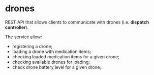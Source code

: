 # drones
REST API that allows clients to communicate with drones (i.e. **dispatch controller**).

The service allow:
- registering a drone;
- loading a drone with medication items;
- checking loaded medication items for a given drone;
- checking available drones for loading;
- check drone battery level for a given drone;
